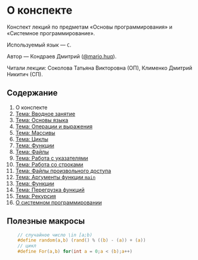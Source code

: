 # О конспекте

Конспект лекций по предметам «Основы программирования» и «Системное программирование».

Используемый язык — `C`.

Автор — Кондраев Дмитрий ([@mario.huq](/github.com/mariohuq)).

Читали лекции: Соколова Татьяна Викторовна (ОП), Клименко Дмитрий Никитич (СП).

## Содержание

1. О конспекте
2. [Тема: Вводное занятие](01.md)
3. [Тема: Основы языка](02.md)
4. [Тема: Операции и выражения](03.md)
5. [Тема: Массивы](04.md)
6. [Тема: Циклы](05.md)
7. [Тема: Функции](06.md)
8. [Тема: Файлы](07.md)
9. [Тема: Работа с указателями](08.md)
10. [Тема: Работа со строками](09.md)
11. [Тема: Файлы произвольного доступа](10.md)
12. [Тема: Аргументы функции `main`](11.md)
13. [Тема: Функции](12.md)
14. [Тема: Перегрузка функций](13.md)
15. [Тема: Рекурсия](14.md)
16. [О системном программировании](15.md)


## Полезные макросы

```c
    // случайное число \in [a;b)
    #define random(a,b) (rand() % ((b) - (a)) + (a))
    // цикл
    #define For(a,b) for(int a = 0;a < (b);a++)
```
